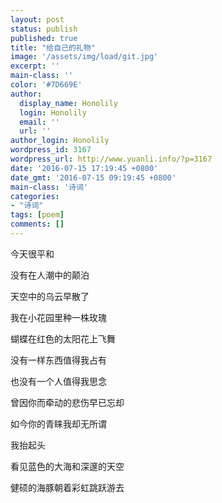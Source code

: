```yaml
---
layout: post
status: publish
published: true
title: "给自己的礼物"
image: '/assets/img/load/git.jpg'
excerpt: ''
main-class: ''
color: '#7D669E'
author:
  display_name: Honolily
  login: Honolily
  email: ''
  url: ''
author_login: Honolily
wordpress_id: 3167
wordpress_url: http://www.yuanli.info/?p=3167
date: '2016-07-15 17:19:45 +0800'
date_gmt: '2016-07-15 09:19:45 +0800'
main-class: '诗词'
categories:
- "诗词"
tags: [poem]
comments: []
---
```

今天很平和

没有在人潮中的颠泊

天空中的乌云早散了

我在小花园里种一株玫瑰

蝴蝶在红色的太阳花上飞舞

没有一样东西值得我占有

也没有一个人值得我思念

曾因你而牵动的悲伤早已忘却

如今你的青睐我却无所谓

我抬起头

看见蓝色的大海和深邃的天空

健硕的海豚朝着彩虹跳跃游去
